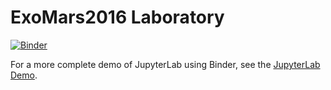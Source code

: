 # ExoMars2016 Laboratory

[![Binder](https://mybinder.org/badge_logo.svg)](https://mybinder.org/v2/gh/esaSPICEservice/MARS-EXPRESS-lab/master?urlpath=lab/tree/index.ipynb)

For a more complete demo of JupyterLab using Binder, see the
[JupyterLab Demo](https://github.com/jupyterlab/jupyterlab-demo). 
 
